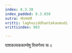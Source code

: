 ```yaml
---
index: 8.3.38
index_padded: 8.3.038
sutra: सोऽपदादौ
vritti: laghusiddhantakaumudi
vrittiindex: 983

---
```

पाशकल्पककाम्येषु विसर्गस्य सः॥